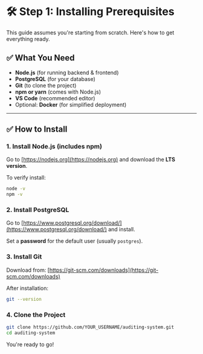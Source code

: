 # 🛠️ Step 1: Installing Prerequisites

This guide assumes you're starting from scratch. Here's how to get everything ready.

## ✅ What You Need

- **Node.js** (for running backend & frontend)
- **PostgreSQL** (for your database)
- **Git** (to clone the project)
- **npm or yarn** (comes with Node.js)
- **VS Code** (recommended editor)
- Optional: **Docker** (for simplified deployment)

---

## ✅ How to Install

### 1. Install Node.js (includes npm)

Go to [https://nodejs.org](https://nodejs.org) and download the **LTS version**.

To verify install:

```bash
node -v
npm -v
```

### 2. Install PostgreSQL

Go to [https://www.postgresql.org/download/](https://www.postgresql.org/download/) and install.

Set a **password** for the default user (usually `postgres`).

### 3. Install Git

Download from: [https://git-scm.com/downloads](https://git-scm.com/downloads)

After installation:

```bash
git --version
```

### 4. Clone the Project

```bash
git clone https://github.com/YOUR_USERNAME/auditing-system.git
cd auditing-system
```

You're ready to go!